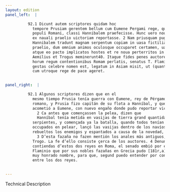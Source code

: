 ```yaml
---
layout: edition
panel_left:  |

          92.1 Dicunt autem scriptores quidam hoc
            tempore Prusiam gerentem bellum cum Eumene Pergami rege, qui socius et amicus erat
            populi Romani, classi Hannibalem praefecisse. Hunc uero nouo commento Eumenem aggressum
            ex nauali praelio uictoriam reportasse. 2 Nam priusquam pugnam inirent,
            Hannibalem tradunt magnam serpentum copiam in uasa fictilia coniecisse, deinde inito
            praelio, dum omnium animos oculosque occuparet certamen, uasa in hostium naues inmisisse
            atque eo pacto implicatos hostes et re noua perterritos in fugam [120v] uertisse. 3 Eius autem sic gestae rei non uetustiores annales, sed
            Aemilius et Trogus meminerunt40. Itaque fides penes auctores sit. 4 Caeterum
            horum regum contentionibus Romam perlatis, senatus T. Flaminium, cuius ob res in Graecia
            gestas celebre nomen est, legatum in Asiam misit, ut (quantum coniectura assequi possum)
            cum utroque rege de pace ageret.
        

panel_right:  |

          92.1 Algunos scriptores dizen que en el
            mesmo tiempo Prusia tenía guerra con Eumene, rey de Pérgamo, que era compañero y amigo
            romano, y Prusia fizo capitán de su flota a Hanníbal, y que
            acometió a Eumene, con nuevo engaño donde pudo reportar victoria en la batalla naval.
              2 Ca antes que començassen la pelea, dizen que
              Hanníbal tenía metida en vasijas de tierra grand quantidad de
            serpientes, y començada ya la batalla, quando todos tenían los ojos y los ánimos
            occupados en pelear, lançó las vasijas dentro de los navíos de los enemigos y con esto,
            rebueltos los enemigos y espantados a causa de la novedad, bolvieron fuyendo.
              3 D’esta fazaña no fazen mentión los anales más antiguos, salvo Emilio y
            Trogo. La fe d’ello consiste çerca de los auctores. 4 Denunciadas las
            contiendas d’estos dos reyes en Roma, el senado embió por embaxador en Asia a Tito
            Flaminio que por sus nobles fazañas en Grecia pudo [181r,a] alcanzar
            muy honrado nombre, para que, segund puedo entender por conjectura, assentasse la paz
            entre los dos reyes.
        

---
```


 Technical Description 
